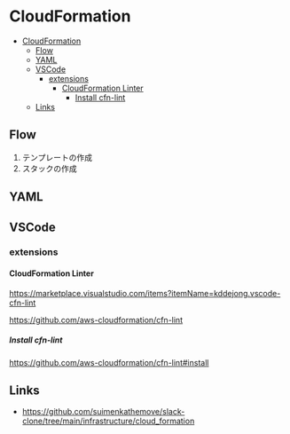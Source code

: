 # CloudFormation

- [CloudFormation](#cloudformation)
  - [Flow](#flow)
  - [YAML](#yaml)
  - [VSCode](#vscode)
    - [extensions](#extensions)
      - [CloudFormation Linter](#cloudformation-linter)
        - [Install cfn-lint](#install-cfn-lint)
  - [Links](#links)

## Flow

1. テンプレートの作成
2. スタックの作成

## YAML

## VSCode

### extensions

#### CloudFormation Linter

<https://marketplace.visualstudio.com/items?itemName=kddejong.vscode-cfn-lint>

<https://github.com/aws-cloudformation/cfn-lint>

##### Install cfn-lint

<https://github.com/aws-cloudformation/cfn-lint#install>

## Links

- <https://github.com/suimenkathemove/slack-clone/tree/main/infrastructure/cloud_formation>
